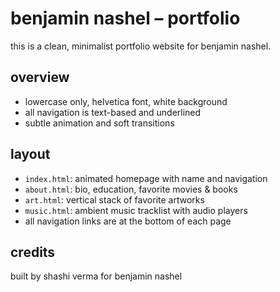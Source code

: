 # benjamin nashel – portfolio

this is a clean, minimalist portfolio website for benjamin nashel.

## overview
- lowercase only, helvetica font, white background
- all navigation is text-based and underlined
- subtle animation and soft transitions

## layout
- `index.html`: animated homepage with name and navigation
- `about.html`: bio, education, favorite movies & books
- `art.html`: vertical stack of favorite artworks
- `music.html`: ambient music tracklist with audio players
- all navigation links are at the bottom of each page

## credits
built by shashi verma for benjamin nashel 
